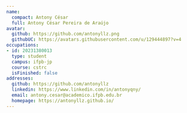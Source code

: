 ```yaml
---
name:
  compact: Antony César
  full: Antony César Pereira de Araújo
avatar:
  github: https://github.com/antonyllz.png
  githubUC: https://avatars.githubusercontent.com/u/129444897?v=4
occupations:
- id: 20231380013
  type: student
  campus: ifpb-jp
  course: cstrc
  isFinished: false
addresses:
  github: https://github.com/antonyllz
  linkedin: https://www.linkedin.com/in/antonyqny/
  email: antony.cesar@academico.ifpb.edu.br
  homepage: https://antonyllz.github.io/
---
```

